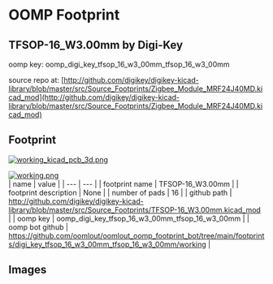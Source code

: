 # OOMP Footprint  
## TFSOP-16_W3.00mm  by Digi-Key  
  
oomp key: oomp_digi_key_tfsop_16_w3_00mm_tfsop_16_w3_00mm  
  
source repo at: [http://github.com/digikey/digikey-kicad-library/blob/master/src/Source_Footprints/Zigbee_Module_MRF24J40MD.kicad_mod](http://github.com/digikey/digikey-kicad-library/blob/master/src/Source_Footprints/Zigbee_Module_MRF24J40MD.kicad_mod)  
## Footprint  
  
[![working_kicad_pcb_3d.png](working_kicad_pcb_3d_600.png)](working_kicad_pcb_3d.png)  
  
[![working.png](working_600.png)](working.png)  
| name | value | 
| --- | --- | 
| footprint name | TFSOP-16_W3.00mm | 
| footprint description | None | 
| number of pads | 16 | 
| github path | http://github.com/digikey/digikey-kicad-library/blob/master/src/Source_Footprints/TFSOP-16_W3.00mm.kicad_mod | 
| oomp key | oomp_digi_key_tfsop_16_w3_00mm_tfsop_16_w3_00mm | 
| oomp bot github | https://github.com/oomlout/oomlout_oomp_footprint_bot/tree/main/footprints/digi_key_tfsop_16_w3_00mm_tfsop_16_w3_00mm/working | 
## Images  
